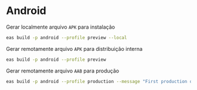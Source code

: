# Android

Gerar localmente arquivo `APK` para instalação

```bash
eas build -p android --profile preview --local
```

Gerar remotamente arquivo `APK` para distribuição interna

```bash
eas build -p android --profile preview
```

Gerar remotamente arquivo `AAB` para produção

```bash
eas build -p android --profile production --message "First production deploy"
```
